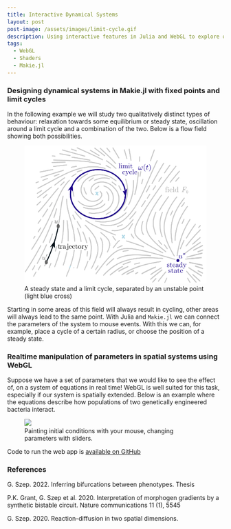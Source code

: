 ```yaml
---
title: Interactive Dynamical Systems
layout: post
post-image: /assets/images/limit-cycle.gif
description: Using interactive features in Julia and WebGL to explore qualitative behaviours in dynamical systems.
tags:
  - WebGL
  - Shaders
  - Makie.jl
---
```


### Designing dynamical systems in Makie.jl with fixed points and limit cycles

In the following example we will study two qualitatively distinct types of behaviour: relaxation towards some equilibrium or steady state, oscillation around a limit cycle and a combination of the two. Below is a flow field showing both possibilities.

<figure>
  <img src="/assets/images/dynamical-system.png"/>
  <figcaption>A steady state and a limit cycle, separated by an unstable point (light blue cross)</figcaption>
</figure>

Starting in some areas of this field will always result in cycling, other areas will always lead to the same point. With Julia and `Makie.jl` we can connect the parameters of the system to mouse events. With this we can, for example, place a cycle of a certain radius, or choose the position of a steady state.

### Realtime manipulation of parameters in spatial systems using WebGL

Suppose we have a set of parameters that we would like to see the effect of, on a system of equations in real time! WebGL is well suited for this task, especially if our system is spatially extended. Below is an example where the equations describe how populations of two genetically engineered bacteria interact.

<figure>
  <img src="/assets/images/double-exclusive-reporter.gif"/>
  <figcaption>Painting initial conditions with your mouse, changing parameters with sliders.</figcaption>
</figure>

Code to run the web app is [available on GitHub](https://github.com/gszep/reaction-diffusion)

### References

G. Szep. 2022. Inferring bifurcations between phenotypes. Thesis

P.K. Grant, G. Szep et al. 2020. Interpretation of morphogen gradients by a synthetic bistable circuit. Nature communications 11 (1), 5545

G. Szep. 2020. Reaction-diffusion in two spatial dimensions.
